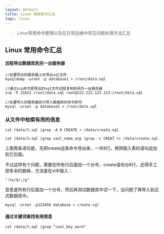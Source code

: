 ```yaml
---
layout: default
title: Linux 常用命令汇总
tags: linux
---
```

> Linux常用命令整理以及在日常运维中常见问题处理方法汇总

## Linux 常用命令汇总

#### 远程导出数据库到另一台服务器

```Linux
//在要导出的服务器上先导出sql文件
mysqldump -uroot -p database1 > /root/data.sql

//通过scp命令把导出的sql文件远程复制到另外一台服务器
scp -P 22622 /root/data.sql root@222.222.123.123:/root/data.sql

//在要导入的服务器执行导入数据库的命令即可
mysql -uroot -p database2 < /root/data.sql
```

### 从文件中检索有用的信息

```Linux
cat /data/3.sql |grep -A 8 CREATE > /data/create.sql

cat /data/3.sql |grep cool_name_exp |grep -v CREAT >> /data/create.sql
```
上面两条语句是，先把create这条命令导出来，一共8行，再把插入表的语句追加到它后面。

不过这样有个问题，需要在所有行后面加一个分号，create语句分8行，还得手工把多余的删掉，方法是在vi中输入：

`":%s/$/;/g"`

意思是所有行后面加一个分号，然后再测试数据库中试一下，没问题了再导入到正式数据库中。

`mysql -uroot -p123456 database < create.sql`

#### 通过关键词查找有用信息

```linux
cat /data/3.sql |grep "cool_key_word"
```
